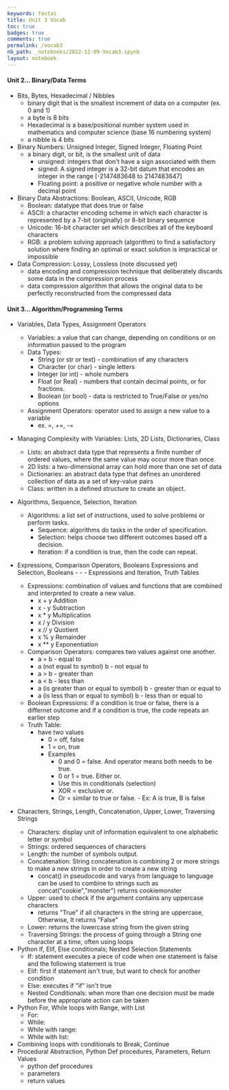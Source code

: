 ```yaml
---
keywords: fastai
title: Unit 3 Vocab
toc: true
badges: true
comments: true
permalink: /vocab3
nb_path: _notebooks/2022-12-09-Vocab3.ipynb
layout: notebook
---
```


<!--
#################################################
### THIS FILE WAS AUTOGENERATED! DO NOT EDIT! ###
#################################################
# file to edit: _notebooks/2022-12-09-Vocab3.ipynb
-->

<div class="container" id="notebook-container">
        
<div class="cell border-box-sizing text_cell rendered"><div class="inner_cell">
<div class="text_cell_render border-box-sizing rendered_html">
<h4 id="Unit-2&#8230;-Binary/Data-Terms">Unit 2&#8230; Binary/Data Terms<a class="anchor-link" href="#Unit-2&#8230;-Binary/Data-Terms"> </a></h4><ul>
<li>Bits, Bytes, Hexadecimal / Nibbles<ul>
<li>binary digit that is the smallest increment of data on a computer (ex. 0 and 1)</li>
<li>a byte is 8 bits </li>
<li>Hexadecimal is a base/positional number system used in mathematics and computer science (base 16 numbering system)</li>
<li>a nibble is 4 bits
<br></li>
</ul>
</li>
<li>Binary Numbers: Unsigned Integer, Signed Integer, Floating Point<ul>
<li>a binary digit, or bit, is the smallest unit of data<ul>
<li>unsigned: integers that don't have a sign associated with them</li>
<li>signed: A signed integer is a 32-bit datum that encodes an integer in the range [-2147483648 to 2147483647]</li>
<li>Floating point: a positive or negative whole number with a decimal point
<br>      </li>
</ul>
</li>
</ul>
</li>
<li>Binary Data Abstractions: Boolean, ASCII, Unicode, RGB<ul>
<li>Boolean: datatype that does true or false</li>
<li>ASCII: a character encoding scheme in which each character is represented by a 7-bit (originally) or 8-bit binary sequence</li>
<li>Unicode: 16-bit character set which describes all of the keyboard characters</li>
<li>RGB: a problem solving approach (algorithm) to find a satisfactory solution where finding an optimal or exact solution is impractical or impossible
<br></li>
</ul>
</li>
<li>Data Compression: Lossy, Lossless (note discussed yet)<ul>
<li>data encoding and compression technique that deliberately discards some data in the compression process</li>
<li>data compression algorithm that allows the original data to be perfectly reconstructed from the compressed data
<br></li>
</ul>
</li>
</ul>
<h4 id="Unit-3&#8230;-Algorithm/Programming-Terms">Unit 3&#8230; Algorithm/Programming Terms<a class="anchor-link" href="#Unit-3&#8230;-Algorithm/Programming-Terms"> </a></h4><ul>
<li><p>Variables, Data Types, Assignment Operators</p>
<ul>
<li>Variables: a value that can change, depending on conditions or on information passed to the program</li>
<li>Data Types: <ul>
<li>String (or str or text) - combination of any characters</li>
<li>Character (or char) - single letters</li>
<li>Integer (or int) - whole numbers</li>
<li>Float (or Real) - numbers that contain decimal points, or for fractions.</li>
<li>Boolean (or bool) - data is restricted to True/False or yes/no options</li>
</ul>
</li>
<li>Assignment Operators: operator used to assign a new value to a variable<ul>
<li>ex. =, +=, -=</li>
</ul>
</li>
</ul>
</li>
<li><p>Managing Complexity with Variables:  Lists, 2D Lists, Dictionaries, Class</p>
<ul>
<li>Lists: an abstract data type that represents a finite number of ordered values, where the same value may occur more than once.</li>
<li>2D lists: a two-dimensional array can hold more than one set of data</li>
<li>Dictionaries: an abstract data type that defines an unordered collection of data as a set of key-value pairs</li>
<li>Class: written in a defined structure to create an object.</li>
</ul>
</li>
<li><p>Algorithms, Sequence, Selection, Iteration</p>
<ul>
<li>Algorithms: a list set of instructions, used to solve problems or perform tasks.<ul>
<li>Sequence: algorithms do tasks in the order of specification.</li>
<li>Selection: helps choose two different outcomes based off a decision.</li>
<li>Iteration: if a condition is true, then the code can repeat.</li>
</ul>
</li>
</ul>
</li>
<li><p>Expressions, Comparison Operators, Booleans Expressions and Selection, Booleans - - - Expressions and Iteration, Truth Tables</p>
<ul>
<li>Expressions: combination of values and functions that are combined and interpreted to create a new value.<ul>
<li>x + y Addition</li>
<li>x - y Subtraction</li>
<li>x * y Multiplication</li>
<li>x / y Division</li>
<li>x // y Quotient</li>
<li>x % y Remainder</li>
<li>x ** y Exponentiation</li>
</ul>
</li>
<li>Comparison Operators: compares two values against one another.<ul>
<li>a = b - equal to</li>
<li>a (not equal to symbol) b - not equal to</li>
<li>a &gt; b - greater than</li>
<li>a &lt; b - less than</li>
<li>a (is greater than or equal to symbol) b - greater than or equal to</li>
<li>a (is less than or equal to symbol) b - less than or equal to</li>
</ul>
</li>
<li>Boolean Expressions: if a condition is true or false, there is a differnet outcome and if a condition is true, the code repeats an earlier step</li>
<li>Truth Table:<ul>
<li>have two values<ul>
<li>0 = off, false</li>
<li>1 = on, true</li>
<li>Examples<ul>
<li>0 and 0 = false. And operator means both needs to be true.</li>
<li>0 or 1 = true. Either or.</li>
<li>Use this in conditionals (selection)</li>
<li>XOR = exclusive or.</li>
<li>Or = similar to true or false. -
Ex: A is true, B is false</li>
</ul>
</li>
</ul>
</li>
</ul>
</li>
</ul>
</li>
<li><p>Characters, Strings, Length, Concatenation, Upper, Lower, Traversing Strings</p>
<ul>
<li>Characters: display unit of information equivalent to one alphabetic letter or symbol</li>
<li>Strings: ordered sequences of characters</li>
<li>Length: the number of symbols output.</li>
<li>Concatenation: String concatenation is combining 2 or more strings to make a new strings in order to create a new string<ul>
<li>concat() in pseudocode and varys from language to language can be used to combine to strings such as concat("cookie","monster") returns cookiemonster</li>
</ul>
</li>
<li>Upper: used to check if the argument contains any uppercase characters<ul>
<li>returns "True" if all characters in the string are uppercase, Otherwise, It returns "False"</li>
</ul>
</li>
<li>Lower: returns the lowercase string from the given string</li>
<li>Traversing Strings: the process of going through a String one character at a time, often using loops</li>
</ul>
</li>
<li>Python If, Elif, Else conditionals; Nested Selection Statements<ul>
<li>If: statement executes a piece of code when one statement is false and the following statement is true</li>
<li>Elif: first if statement isn't true, but want to check for another condition</li>
<li>Else: executes if "if" isn't true</li>
<li>Nested Conditionals: when more than one decision must be made before the appropriate action can be taken</li>
</ul>
</li>
<li>Python For, While loops with Range, with List<ul>
<li>For:</li>
<li>While:</li>
<li>While with range:</li>
<li>While with list:</li>
</ul>
</li>
<li>Combining loops with conditionals to Break, Continue</li>
<li>Procedural Abstraction, Python Def procedures, Parameters, Return Values<ul>
<li>python def procedures</li>
<li>parameters</li>
<li>return values</li>
</ul>
</li>
</ul>

</div>
</div>
</div>
</div>
 


